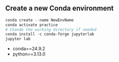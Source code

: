 ## Create a new Conda environment
```Powershell
conda create --name NewEnvName
conda activate practice
# Chande the working directory if needed
conda install -c conda-forge jupyterlab
jupyter lab
```
* conda==24.9.2
* python==3.13.0
